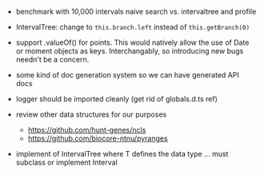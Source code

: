 - benchmark with 10,000 intervals naive search vs. intervaltree and profile

- IntervalTree: change to `this.branch.left` instead of `this.getBranch(0)`

- support .valueOf() for points. This would natively allow the use of Date
  or moment objects as keys. Interchangably, so introducing new bugs needn't be
  a concern.

- some kind of doc generation system so we can have generated API docs

- logger should be imported cleanly (get rid of globals.d.ts ref)

- review other data structures for our purposes

  - https://github.com/hunt-genes/ncls
  - https://github.com/biocore-ntnu/pyranges

- implement of IntervalTree<T> where T defines the data type ... must subclass or implement Interval
